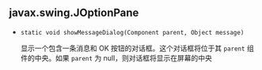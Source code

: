 ## javax.swing.JOptionPane

* `static void showMessageDialog(Component parent, Object message)`

    显示一个包含一条消息和 OK 按钮的对话框。这个对话框将位于其 `parent` 组件的中央。如果 `parent` 为 null，则对话框将显示在屏幕的中央